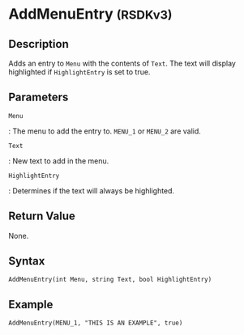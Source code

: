 # AddMenuEntry <small>(RSDKv3)</small>

## Description
Adds an entry to `Menu` with the contents of `Text`. The text will display highlighted if `HighlightEntry` is set to true.

## Parameters
`Menu`

:   The menu to add the entry to. `MENU_1` or `MENU_2` are valid.

`Text`

:   New text to add in the menu.

`HighlightEntry`

:   Determines if the text will always be highlighted.

## Return Value
None.

## Syntax
```
AddMenuEntry(int Menu, string Text, bool HighlightEntry)
```

## Example
```
AddMenuEntry(MENU_1, "THIS IS AN EXAMPLE", true)
```